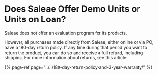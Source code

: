 # Does Saleae Offer Demo Units or Units on Loan?

Saleae does not offer an evaluation program for its products.

However, all purchases made directly from Saleae, either online or via PO, have a 180-day return policy. If any time during that period you want to return the product, you can do so and receive a full refund, including shipping. For more information about returns, see this article:

{% page-ref page="../../180-day-return-policy-and-3-year-warranty/" %}



